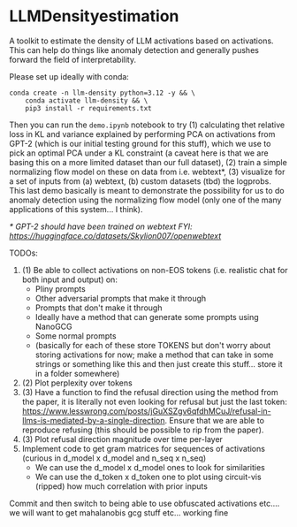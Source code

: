 # LLMDensityestimation
A toolkit to estimate the density of LLM activations based on activations. This can help do things like anomaly detection and generally pushes forward the field of interpretability.

Please set up ideally with conda:
```
conda create -n llm-density python=3.12 -y && \
    conda activate llm-density && \
    pip3 install -r requirements.txt
```

Then you can run the `demo.ipynb` notebook to try (1) calculating thet relative loss in KL and variance explained by performing PCA on activations from GPT-2 (which is our initial testing ground for this stuff), which we use to pick an optimal PCA under a KL constraint (a caveat here is that we are basing this on a more limited dataset than our full dataset), (2) train a simple normalizing flow model on these on data from i.e. webtext*, (3) visualize for a set of inputs from (a) webtext, (b) custom datasets (tbd) the logprobs. This last demo basically is meant to demonstrate the possibility for us to do anomaly detection using the normalizing flow model (only one of the many applications of this system... I think).

_* GPT-2 should have been trained on webtext FYI: https://huggingface.co/datasets/Skylion007/openwebtext_

TODOs:
1. (1) Be able to collect activations on non-EOS tokens (i.e. realistic chat for both input and output) on:
    - Pliny prompts
    - Other adversarial prompts that make it through
    - Prompts that don't make it through
    - Ideally have a method that can generate some prompts using NanoGCG
    - Some normal prompts
    - (basically for each of these store TOKENS but don't worry about storing activations for now; make a method that can take in some strings or something like this and then just create this stuff... store it in a folder somewhere)
3. (2) Plot perplexity over tokens
4. (3) Have a function to find the refusal direction using the method from the paper, it is literally not even looking for refusal but just the last token: https://www.lesswrong.com/posts/jGuXSZgv6qfdhMCuJ/refusal-in-llms-is-mediated-by-a-single-direction. Ensure that we are able to reproduce refusing (this should be possible to rip from the paper).
5. (3) Plot refusal direction magnitude over time per-layer
6. Implement code to get gram matrices for sequences of activations (curious in d_model x d_model and n_seq x n_seq)
    - We can use the d_model x d_model ones to look for similarities
    - We can use the d_token x d_token one to plot using circuit-vis (ripped) how much correlation with prior inputs

Commit and then switch to being able to use obfuscated activations etc.... we will want to get mahalanobis gcg stuff etc... working fine